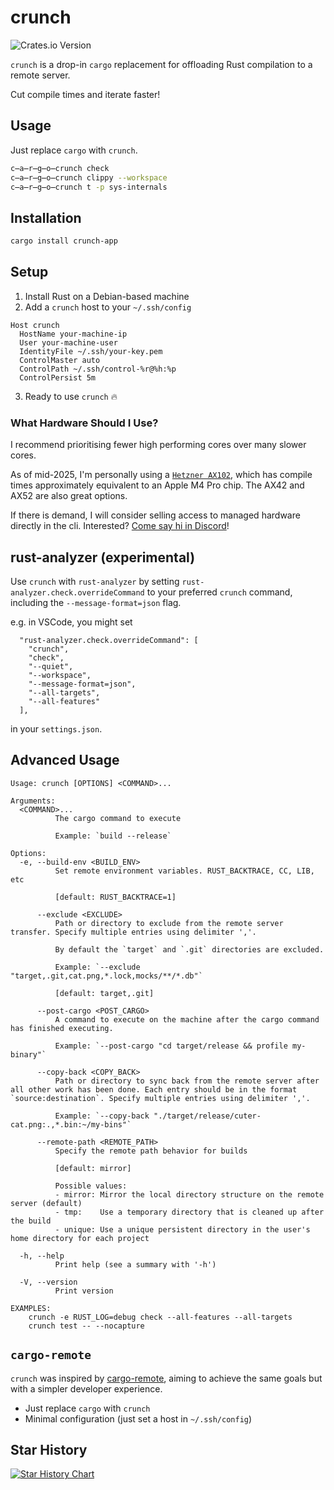 # crunch

![Crates.io Version](https://img.shields.io/crates/v/crunch-app)

`crunch` is a drop-in `cargo` replacement for offloading Rust compilation to a remote server.

Cut compile times and iterate faster!

## Usage

Just replace `cargo` with `crunch`.

```bash
c̶a̶r̶g̶o̶crunch check
c̶a̶r̶g̶o̶crunch clippy --workspace
c̶a̶r̶g̶o̶crunch t -p sys-internals
```

## Installation

```bash
cargo install crunch-app
```

## Setup

1. Install Rust on a Debian-based machine
2. Add a `crunch` host to your `~/.ssh/config`

```text
Host crunch
  HostName your-machine-ip
  User your-machine-user
  IdentityFile ~/.ssh/your-key.pem
  ControlMaster auto
  ControlPath ~/.ssh/control-%r@%h:%p
  ControlPersist 5m
```

3. Ready to use `crunch` 🔥

### What Hardware Should I Use?

I recommend prioritising fewer high performing cores over many slower cores.

As of mid-2025, I'm personally using a [`Hetzner AX102`](https://www.hetzner.com/dedicated-rootserver/ax102/), which has compile times approximately equivalent to an Apple M4 Pro chip. The AX42 and AX52 are also great options.

If there is demand, I will consider selling access to managed hardware directly in the cli. Interested? [Come say hi in Discord](https://discord.gg/pS5rvjZXzq)!

## rust-analyzer (experimental)

Use `crunch` with `rust-analyzer` by setting `rust-analyzer.check.overrideCommand` to your preferred `crunch` command, including the `--message-format=json` flag.

e.g. in VSCode, you might set

```text
  "rust-analyzer.check.overrideCommand": [
    "crunch",
    "check",
    "--quiet",
    "--workspace",
    "--message-format=json",
    "--all-targets",
    "--all-features"
  ],
```

in your `settings.json`.

## Advanced Usage

```
Usage: crunch [OPTIONS] <COMMAND>...

Arguments:
  <COMMAND>...
          The cargo command to execute

          Example: `build --release`

Options:
  -e, --build-env <BUILD_ENV>
          Set remote environment variables. RUST_BACKTRACE, CC, LIB, etc

          [default: RUST_BACKTRACE=1]

      --exclude <EXCLUDE>
          Path or directory to exclude from the remote server transfer. Specify multiple entries using delimiter ','.

          By default the `target` and `.git` directories are excluded.

          Example: `--exclude "target,.git,cat.png,*.lock,mocks/**/*.db"`

          [default: target,.git]

      --post-cargo <POST_CARGO>
          A command to execute on the machine after the cargo command has finished executing.

          Example: `--post-cargo "cd target/release && profile my-binary"`

      --copy-back <COPY_BACK>
          Path or directory to sync back from the remote server after all other work has been done. Each entry should be in the format `source:destination`. Specify multiple entries using delimiter ','.

          Example: `--copy-back "./target/release/cuter-cat.png:.,*.bin:~/my-bins"`

      --remote-path <REMOTE_PATH>
          Specify the remote path behavior for builds

          [default: mirror]

          Possible values:
          - mirror: Mirror the local directory structure on the remote server (default)
          - tmp:    Use a temporary directory that is cleaned up after the build
          - unique: Use a unique persistent directory in the user's home directory for each project

  -h, --help
          Print help (see a summary with '-h')

  -V, --version
          Print version

EXAMPLES:
    crunch -e RUST_LOG=debug check --all-features --all-targets
    crunch test -- --nocapture
```

## `cargo-remote`

`crunch` was inspired by [cargo-remote](https://github.com/sgeisler/cargo-remote), aiming to achieve the same goals but with a simpler developer experience.

- Just replace `cargo` with `crunch`
- Minimal configuration (just set a host in `~/.ssh/config`)

## Star History

[![Star History Chart](https://api.star-history.com/svg?repos=liamaharon/crunch-cli&type=Date)](https://www.star-history.com/#liamaharon/crunch-cli&Date)
